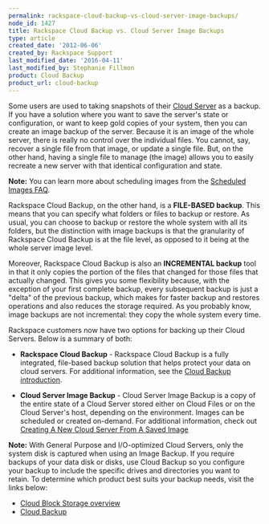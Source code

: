 ```yaml
---
permalink: rackspace-cloud-backup-vs-cloud-server-image-backups/
node_id: 1427
title: Rackspace Cloud Backup vs. Cloud Server Image Backups
type: article
created_date: '2012-06-06'
created_by: Rackspace Support
last_modified_date: '2016-04-11'
last_modified_by: Stephanie Fillmon
product: Cloud Backup
product_url: cloud-backup
---
```


Some users are used to taking snapshots of their [Cloud Server](http://www.rackspace.com/cloud/servers) as a backup. If you have a solution where you want to save the server's state or configuration, or want to keep gold copies of your system, then you can create an image backup of the server. Because it is an image of the whole server, there is really no control over the individual files. You cannot, say, recover a single file from that image, or update a single file. But, on the other hand, having a single file to manage (the image) allows you to easily recreate a new server with that identical configuration and
state.

**Note:** You can learn more about scheduling images from the [Scheduled Images FAQ](/how-to/scheduled-images-faq).

Rackspace Cloud Backup, on the other hand, is a **FILE-BASED backup**.
This means that you can specify what folders or files to backup or
restore. As usual, you can choose to backup or restore the whole system
with all its folders, but the distinction with image backups is that the
granularity of Rackspace Cloud Backup is at the file level, as opposed
to it being at the whole server image level.

Moreover, Rackspace Cloud Backup is also an **INCREMENTAL backup** tool
in that it only copies the portion of the files that changed for those
files that actually changed. This gives you some flexibility because,
with the exception of your first complete backup, every subsequent
backup is just a "delta" of the previous backup, which makes for faster
backup and restores operations and also reduces the storage required. As
you probably know, image backups are not incremental: they copy the
whole system every time.

Rackspace customers now have two options for backing up their Cloud
Servers. Below is a summary of both:

-   **Rackspace Cloud Backup** - Rackspace Cloud Backup is a fully
    integrated, file-based backup solution that helps protect your data
    on cloud servers. For additional information, see the [Cloud Backup introduction](/how-to/cloud-backup).

-   **Cloud Server Image Backup** - Cloud Server Image Backup is a copy
    of the entire state of a Cloud Server stored either on Cloud Files
    or on the Cloud Server's host, depending on the environment. Images
    can be scheduled or created on-demand. For additional information,
    check out [Creating A New Cloud Server From A Saved Image](/how-to/create-an-image-of-a-server-and-restore-a-server-from-a-saved-image)

**Note:** With General Purpose and I/O-optimized Cloud Servers, only the
system disk is captured when using an Image Backup. If you require
backups of your data disk or disks, use Cloud Backup so you configure
your backup to include the specific drives and directories you want to
retain. To determine which product best suits your backup needs, visit
the links below:

-   [Cloud Block Storage overview](/how-to/cloud-block-storage-overview)
-   [Cloud Backup](/how-to/cloud-backup)
